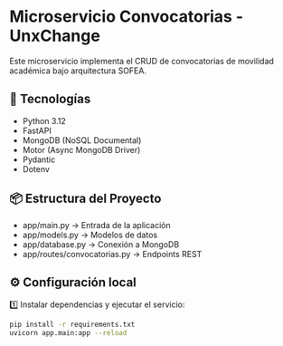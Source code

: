 # Microservicio Convocatorias - UnxChange

Este microservicio implementa el CRUD de convocatorias de movilidad académica bajo arquitectura SOFEA.

## 🚀 Tecnologías

- Python 3.12
- FastAPI
- MongoDB (NoSQL Documental)
- Motor (Async MongoDB Driver)
- Pydantic
- Dotenv

## 📦 Estructura del Proyecto

- app/main.py → Entrada de la aplicación
- app/models.py → Modelos de datos
- app/database.py → Conexión a MongoDB
- app/routes/convocatorias.py → Endpoints REST

## ⚙ Configuración local

1️⃣ Instalar dependencias y ejecutar el servicio:

```bash
pip install -r requirements.txt
uvicorn app.main:app --reload
```
